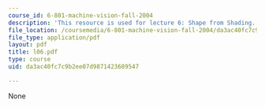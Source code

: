 ```yaml
---
course_id: 6-801-machine-vision-fall-2004
description: 'This resource is used for lecture 6: Shape from Shading.'
file_location: /coursemedia/6-801-machine-vision-fall-2004/da3ac40fc7c9b2ee07d9871423689547_l06.pdf
file_type: application/pdf
layout: pdf
title: l06.pdf
type: course
uid: da3ac40fc7c9b2ee07d9871423689547

---
```

None